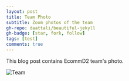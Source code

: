 ```yaml
---
layout: post
title: Team Photo
subtitle: Zoom photos of the team
gh-repo: daattali/beautiful-jekyll
gh-badge: [star, fork, follow]
tags: [test]
comments: true
---
```


This blog post contains EcommD2 team's photo.


![Team](https://i.ibb.co/ryvnbYM/SAP-Team.jpg)
